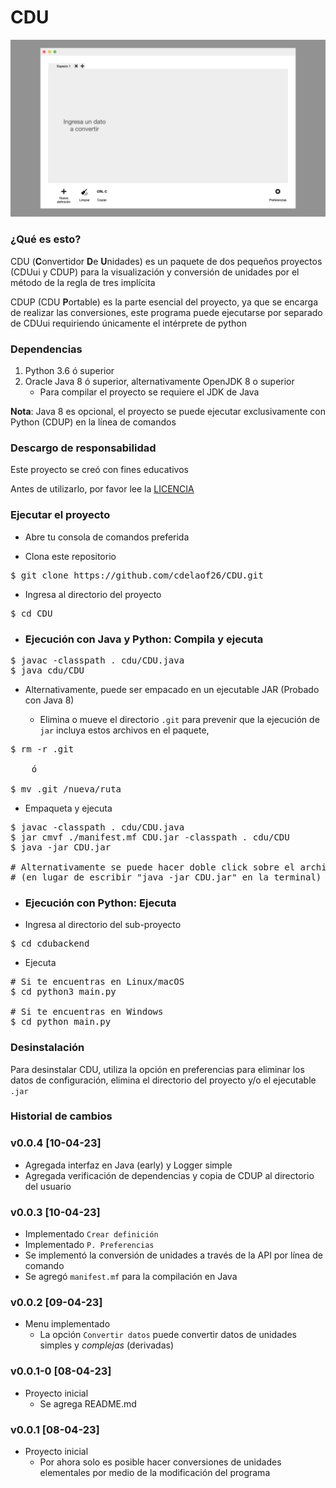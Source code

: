# CDU

![Concepto](https://github.com/cdelaof26/CDU/blob/main/images/Concepto.jpeg?raw=true)

### ¿Qué es esto?

CDU (**C**onvertidor **D**e **U**nidades) es un paquete de dos 
pequeños proyectos (CDUui y CDUP) para la visualización y conversión 
de unidades por el método de la regla de tres implícita

CDUP (CDU **P**ortable) es la parte esencial del proyecto, 
ya que se encarga de realizar las conversiones, este programa 
puede ejecutarse por separado de CDUui requiriendo únicamente el 
intérprete de python

### Dependencias

1. Python 3.6 ó superior
2. Oracle Java 8 ó superior, alternativamente OpenJDK 8 o superior
   - Para compilar el proyecto se requiere el JDK de Java

**Nota**: Java 8 es opcional, el proyecto se puede ejecutar
          exclusivamente con Python (CDUP) en la línea de comandos

### Descargo de responsabilidad

Este proyecto se creó con fines educativos

Antes de utilizarlo, por favor lee la [LICENCIA](LICENSE)


### Ejecutar el proyecto

- Abre tu consola de comandos preferida

- Clona este repositorio

<pre>
$ git clone https://github.com/cdelaof26/CDU.git
</pre>

- Ingresa al directorio del proyecto

<pre>
$ cd CDU
</pre>

- ### **Ejecución con Java y Python**: Compila y ejecuta

<pre>
$ javac -classpath . cdu/CDU.java
$ java cdu/CDU
</pre>

- Alternativamente, puede ser empacado en un ejecutable JAR
  (Probado con Java 8)

  - Elimina o mueve el directorio `.git` para prevenir que la 
    ejecución de `jar` incluya estos archivos en el paquete,

<pre>
$ rm -r .git

    ó

$ mv .git /nueva/ruta
</pre>

- Empaqueta y ejecuta

<pre>
$ javac -classpath . cdu/CDU.java
$ jar cmvf ./manifest.mf CDU.jar -classpath . cdu/CDU
$ java -jar CDU.jar

# Alternativamente se puede hacer doble click sobre el archivo JAR
# (en lugar de escribir "java -jar CDU.jar" en la terminal)
</pre>


- ### **Ejecución con Python**: Ejecuta

- Ingresa al directorio del sub-proyecto

<pre>
$ cd cdubackend
</pre>

- Ejecuta

<pre>
# Si te encuentras en Linux/macOS
$ cd python3 main.py

# Si te encuentras en Windows
$ cd python main.py
</pre>


### Desinstalación

Para desinstalar CDU, utiliza la opción en preferencias para eliminar
los datos de configuración, elimina el directorio del proyecto y/o el 
ejecutable `.jar`


### Historial de cambios

### v0.0.4 [10-04-23]
- Agregada interfaz en Java (early) y Logger simple
- Agregada verificación de dependencias y copia de CDUP al directorio
  del usuario


### v0.0.3 [10-04-23]
- Implementado `Crear definición`
- Implementado `P. Preferencias`
- Se implementó la conversión de unidades a través de la API 
  por línea de comando
- Se agregó `manifest.mf` para la compilación en Java


### v0.0.2 [09-04-23]
- Menu implementado
  - La opción `Convertir datos` puede convertir datos de unidades
    simples y _complejas_ (derivadas)


### v0.0.1-0 [08-04-23]
- Proyecto inicial
  - Se agrega README.md


### v0.0.1 [08-04-23]

- Proyecto inicial
  - Por ahora solo es posible hacer conversiones de unidades 
    elementales por medio de la modificación del programa
